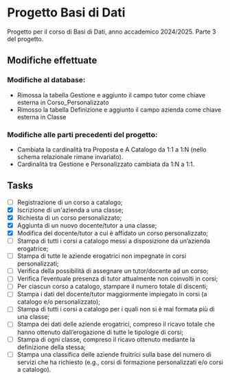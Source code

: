 # Progetto Basi di Dati

Progetto per il corso di Basi di Dati, anno accademico 2024/2025.
Parte 3 del progetto.

## Modifiche effettuate
### Modifiche al database:
- Rimossa la tabella Gestione e aggiunto il campo tutor come chiave esterna in Corso_Personalizzato
- Rimosso la tabella Definizione e aggiunto il campo azienda come chiave esterna in Classe

### Modifiche alle parti precedenti del progetto:
- Cambiata la cardinalità tra Proposta e A Catalogo da 1:1 a 1:N (nello schema relazionale rimane invariato).
- Cardinalità tra Gestione e Personalizzato cambiata da 1:N a 1:1.

## Tasks
- [ ] Registrazione di un corso a catalogo;
- [x] Iscrizione di un'azienda a una classe;
- [x] Richiesta di un corso personalizzato;
- [x] Aggiunta di un nuovo docente/tutor a una classe;
- [x] Modifica del docente/tutor a cui è affidato un corso personalizzato;
- [ ] Stampa di tutti i corsi a catalogo messi a disposizione da un’azienda erogatrice;
- [ ] Stampa di tutte le aziende erogatrici non impegnate in corsi personalizzati;
- [ ] Verifica della possibilità di assegnare un tutor/docente ad un corso;
- [ ] Verifica l’eventuale presenza di tutor attualmente non coinvolti in corsi;
- [ ] Per ciascun corso a catalogo, stampare il numero totale di discenti;
- [ ] Stampa i dati del docente/tutor maggiormente impiegato in corsi (a catalogo e/o personalizzato);
- [ ] Stampa di tutti i corsi a catalogo per i quali non si è mai formata più di una classe;
- [ ] Stampa dei dati delle aziende erogatrici, compreso il ricavo totale che hanno ottenuto dall’erogazione di tutte le tipologie di corsi;
- [ ] Stampa di ogni classe, compreso il ricavo ottenuto mediante la definizione della stessa;
- [ ] Stampa una classifica delle aziende fruitrici sulla base del numero di servizi che ha richiesto (e.g., corsi di formazione personalizzati e/o corsi a catalogo).